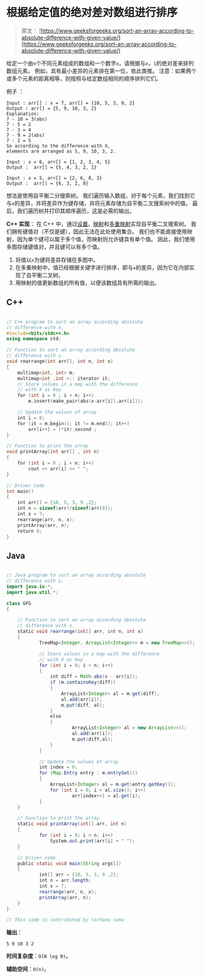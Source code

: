 # 根据给定值的绝对差对数组进行排序

> 原文： [https://www.geeksforgeeks.org/sort-an-array-according-to-absolute-difference-with-given-value/](https://www.geeksforgeeks.org/sort-an-array-according-to-absolute-difference-with-given-value/)

给定一个由`n`个不同元素组成的数组和一个数字`x`，请根据与`x`，`i`的绝对差来排列数组元素。 例如，具有最小差异的元素排在第一位，依此类推。
注意：如果两个或多个元素的距离相等，则按照与给定数组相同的顺序排列它们。

例子 ：

```
Input : arr[] : x = 7, arr[] = {10, 5, 3, 9, 2}
Output : arr[] = {5, 9, 10, 3, 2}
Explanation:
7 - 10 = 3(abs)
7 - 5 = 2
7 - 3 = 4 
7 - 9 = 2(abs)
7 - 2 = 5
So according to the difference with X, 
elements are arranged as 5, 9, 10, 3, 2.

Input : x = 6, arr[] = {1, 2, 3, 4, 5}   
Output :  arr[] = {5, 4, 3, 2, 1}

Input : x = 5, arr[] = {2, 6, 8, 3}   
Output :  arr[] = {6, 3, 2, 8}

```



想法是使用自平衡二分搜索树。 我们遍历输入数组，对于每个元素，我们找到它与`x`的差异，并将差异作为键存储，并将元素存储为自平衡二叉搜索树中的值。 最后，我们遍历树并打印其顺序遍历，这是必需的输出。

**C++ 实现**：
在 C++ 中，通过[设置](http://quiz.geeksforgeeks.org/set-associative-containers-the-c-standard-template-library-stl/)，[映射](http://quiz.geeksforgeeks.org/map-associative-containers-the-c-standard-template-library-stl/)和[多重映射](http://quiz.geeksforgeeks.org/multimap-associative-containers-the-c-standard-template-library-stl/)实现自平衡二叉搜索树。 我们拥有键值对（不仅是键），因此无法在此处使用集合。 我们也不能直接使用映射，因为单个键可以属于多个值，而映射则允许键具有单个值。 因此，我们使用多图存储键值对，并且键可以有多个值。

1.  将值以`x`为键将差异存储在多图中。
2.  在多重映射中，值已经根据关键字进行排序，即与`x`的差异，因为它在内部实现了自平衡二叉树。
3.  用映射的值更新数组的所有值，以便该数组具有所需的输出。

## C++ 

```cpp

// C++ program to sort an array according absolute 
// difference with x. 
#include<bits/stdc++.h> 
using namespace std; 

// Function to sort an array according absolute 
// difference with x. 
void rearrange(int arr[], int n, int x) 
{ 
    multimap<int, int> m; 
    multimap<int ,int >:: iterator it; 
    // Store values in a map with the difference 
    // with X as key 
    for (int i = 0 ; i < n; i++) 
        m.insert(make_pair(abs(x-arr[i]),arr[i])); 

    // Update the values of array 
    int i = 0; 
    for (it = m.begin(); it != m.end(); it++) 
        arr[i++] = (*it).second ; 
} 

// Function to print the array 
void printArray(int arr[] , int n) 
{ 
    for (int i = 0 ; i < n; i++) 
        cout << arr[i] << " "; 
} 

// Driver code 
int main() 
{ 
    int arr[] = {10, 5, 3, 9 ,2}; 
    int n = sizeof(arr)/sizeof(arr[0]); 
    int x = 7; 
    rearrange(arr, n, x); 
    printArray(arr, n); 
    return 0; 
} 

```

## Java

```java

// Java program to sort an array according absolute  
// difference with x.  
import java.io.*; 
import java.util.*; 

class GFG  
{ 

    // Function to sort an array according absolute  
    // difference with x. 
    static void rearrange(int[] arr, int n, int x) 
    { 
            TreeMap<Integer, ArrayList<Integer>> m = new TreeMap<>(); 

            // Store values in a map with the difference  
            // with X as key 
            for (int i = 0; i < n; i++) 
            { 
                int diff = Math.abs(x - arr[i]); 
                if (m.containsKey(diff))  
                { 
                    ArrayList<Integer> al = m.get(diff); 
                    al.add(arr[i]); 
                    m.put(diff, al); 
                } 
                else 
                { 
                        ArrayList<Integer> al = new ArrayList<>(); 
                        al.add(arr[i]); 
                        m.put(diff,al); 
                } 
            } 

            // Update the values of array 
            int index = 0; 
            for (Map.Entry entry : m.entrySet())  
            { 
                ArrayList<Integer> al = m.get(entry.getKey()); 
                for (int i = 0; i < al.size(); i++) 
                        arr[index++] = al.get(i);  
            } 
    } 

    // Function to print the array 
    static void printArray(int[] arr, int n) 
    { 
            for (int i = 0; i < n; i++) 
                System.out.print(arr[i] + " "); 
    } 

    // Driver code 
    public static void main(String args[]) 
    { 
            int[] arr = {10, 5, 3, 9 ,2}; 
            int n = arr.length; 
            int x = 7; 
            rearrange(arr, n, x);  
            printArray(arr, n);  
    } 
} 

// This code is contributed by rachana soma 

```

**输出**：

```
5 9 10 3 2

```

**时间复杂度**：`O(N log N)`。

**辅助空间**：`O(n)`。



